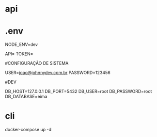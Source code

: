 # api

# .env

NODE_ENV=dev

API=
TOKEN=

#CONFIGURAÇÃO DE SISTEMA

USER=joao@johnnydev.com.br
PASSWORD=123456

#DEV

DB_HOST=127.0.0.1
DB_PORT=5432
DB_USER=root
DB_PASSWORD=root
DB_DATABASE=eima

# cli

docker-compose up -d
